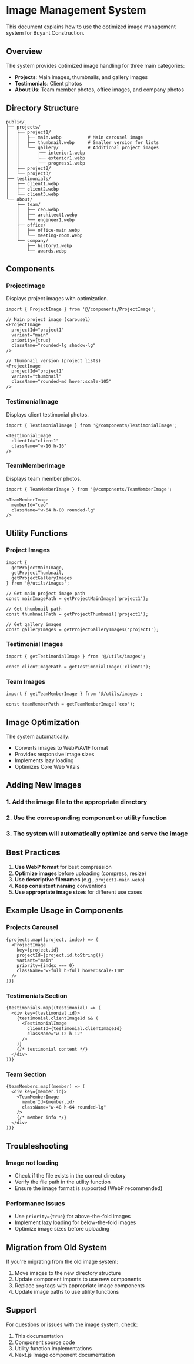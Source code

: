 # Image Management System

This document explains how to use the optimized image management system for Buyant Construction.

## Overview

The system provides optimized image handling for three main categories:
- **Projects**: Main images, thumbnails, and gallery images
- **Testimonials**: Client photos
- **About Us**: Team member photos, office images, and company photos

## Directory Structure

```
public/
├── projects/
│   ├── project1/
│   │   ├── main.webp          # Main carousel image
│   │   ├── thumbnail.webp     # Smaller version for lists
│   │   └── gallery/           # Additional project images
│   │       ├── interior1.webp
│   │       ├── exterior1.webp
│   │       └── progress1.webp
│   ├── project2/
│   └── project3/
├── testimonials/
│   ├── client1.webp
│   ├── client2.webp
│   └── client3.webp
└── about/
    ├── team/
    │   ├── ceo.webp
    │   ├── architect1.webp
    │   └── engineer1.webp
    ├── office/
    │   ├── office-main.webp
    │   └── meeting-room.webp
    └── company/
        ├── history1.webp
        └── awards.webp
```

## Components

### ProjectImage
Displays project images with optimization.

```tsx
import { ProjectImage } from '@/components/ProjectImage';

// Main project image (carousel)
<ProjectImage 
  projectId="project1" 
  variant="main" 
  priority={true}
  className="rounded-lg shadow-lg"
/>

// Thumbnail version (project lists)
<ProjectImage 
  projectId="project1" 
  variant="thumbnail"
  className="rounded-md hover:scale-105"
/>
```

### TestimonialImage
Displays client testimonial photos.

```tsx
import { TestimonialImage } from '@/components/TestimonialImage';

<TestimonialImage 
  clientId="client1" 
  className="w-16 h-16"
/>
```

### TeamMemberImage
Displays team member photos.

```tsx
import { TeamMemberImage } from '@/components/TeamMemberImage';

<TeamMemberImage 
  memberId="ceo" 
  className="w-64 h-80 rounded-lg"
/>
```

## Utility Functions

### Project Images
```tsx
import { 
  getProjectMainImage, 
  getProjectThumbnail, 
  getProjectGalleryImages 
} from '@/utils/images';

// Get main project image path
const mainImagePath = getProjectMainImage('project1');

// Get thumbnail path
const thumbnailPath = getProjectThumbnail('project1');

// Get gallery images
const galleryImages = getProjectGalleryImages('project1');
```

### Testimonial Images
```tsx
import { getTestimonialImage } from '@/utils/images';

const clientImagePath = getTestimonialImage('client1');
```

### Team Images
```tsx
import { getTeamMemberImage } from '@/utils/images';

const teamMemberPath = getTeamMemberImage('ceo');
```

## Image Optimization

The system automatically:
- Converts images to WebP/AVIF format
- Provides responsive image sizes
- Implements lazy loading
- Optimizes Core Web Vitals

## Adding New Images

### 1. Add the image file to the appropriate directory
### 2. Use the corresponding component or utility function
### 3. The system will automatically optimize and serve the image

## Best Practices

1. **Use WebP format** for best compression
2. **Optimize images** before uploading (compress, resize)
3. **Use descriptive filenames** (e.g., `project1-main.webp`)
4. **Keep consistent naming** conventions
5. **Use appropriate image sizes** for different use cases

## Example Usage in Components

### Projects Carousel
```tsx
{projects.map((project, index) => (
  <ProjectImage 
    key={project.id}
    projectId={project.id.toString()} 
    variant="main" 
    priority={index === 0}
    className="w-full h-full hover:scale-110"
  />
))}
```

### Testimonials Section
```tsx
{testimonials.map((testimonial) => (
  <div key={testimonial.id}>
    {testimonial.clientImageId && (
      <TestimonialImage 
        clientId={testimonial.clientImageId} 
        className="w-12 h-12"
      />
    )}
    {/* testimonial content */}
  </div>
))}
```

### Team Section
```tsx
{teamMembers.map((member) => (
  <div key={member.id}>
    <TeamMemberImage 
      memberId={member.id} 
      className="w-48 h-64 rounded-lg"
    />
    {/* member info */}
  </div>
))}
```

## Troubleshooting

### Image not loading
- Check if the file exists in the correct directory
- Verify the file path in the utility function
- Ensure the image format is supported (WebP recommended)

### Performance issues
- Use `priority={true}` for above-the-fold images
- Implement lazy loading for below-the-fold images
- Optimize image sizes before uploading

## Migration from Old System

If you're migrating from the old image system:
1. Move images to the new directory structure
2. Update component imports to use new components
3. Replace `img` tags with appropriate image components
4. Update image paths to use utility functions

## Support

For questions or issues with the image system, check:
1. This documentation
2. Component source code
3. Utility function implementations
4. Next.js Image component documentation
